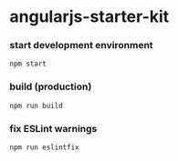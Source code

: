 # angularjs-starter-kit
  

### start development environment  
`npm start`  
  
### build (production)  
`npm run build`  
  
### fix ESLint warnings  
`npm run eslintfix`
